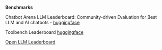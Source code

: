 **Benchmarks**

Chatbot Arena LLM Leaderboard: Community-driven Evaluation for Best LLM and AI chatbots - [huggingface](https://huggingface.co/spaces/lmarena-ai/chatbot-arena-leaderboard)

Toolbench Leaderboard [huggingface](https://huggingface.co/spaces/qiantong-xu/toolbench-leaderboard)

[Open LLM Leaderboard](https://huggingface.co/spaces/open-llm-leaderboard/open_llm_leaderboard#/)